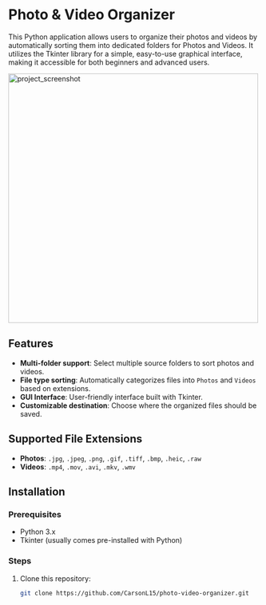 # Photo & Video Organizer

This Python application allows users to organize their photos and videos by automatically sorting them into dedicated folders for Photos and Videos. It utilizes the Tkinter library for a simple, easy-to-use graphical interface, making it accessible for both beginners and advanced users.

<img width="500" alt="project_screenshot" src="https://github.com/user-attachments/assets/c05e64fa-b396-483b-ac98-bb30355f79f6" />

## Features
- **Multi-folder support**: Select multiple source folders to sort photos and videos.
- **File type sorting**: Automatically categorizes files into `Photos` and `Videos` based on extensions.
- **GUI Interface**: User-friendly interface built with Tkinter.
- **Customizable destination**: Choose where the organized files should be saved.

## Supported File Extensions
- **Photos**: `.jpg`, `.jpeg`, `.png`, `.gif`, `.tiff`, `.bmp`, `.heic`, `.raw`
- **Videos**: `.mp4`, `.mov`, `.avi`, `.mkv`, `.wmv`

## Installation

### Prerequisites
- Python 3.x
- Tkinter (usually comes pre-installed with Python)

### Steps
1. Clone this repository:
   ```bash
   git clone https://github.com/CarsonL15/photo-video-organizer.git
